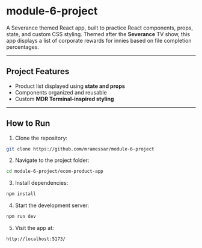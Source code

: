 # module-6-project

 A Severance themed React app, built to practice React components, props, state, and custom CSS styling. Themed after the **Severance** TV show, this app displays a list of corporate rewards for innies based on file completion percentages.

---

## Project Features

- Product list displayed using **state and props**
- Components organized and reusable
- Custom **MDR Terminal-inspired styling**

---

## How to Run

1. Clone the repository:

```bash
git clone https://github.com/mramessar/module-6-project
```

2. Navigate to the project folder:

```bash
cd module-6-project/ecom-product-app
```

3. Install dependencies:

```bash
npm install
```

4. Start the development server:

```bash
npm run dev
```

5. Visit the app at:

```
http://localhost:5173/
```
